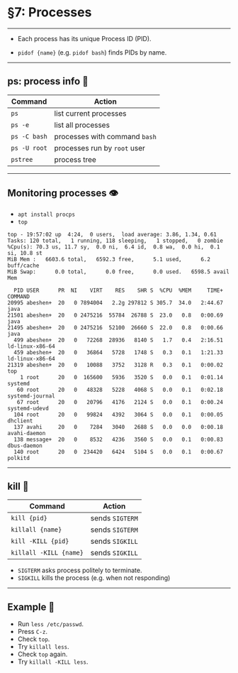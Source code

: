 # §7: Processes

---

- Each process has its unique Process ID (PID).

- `pidof {name}` (e.g. `pidof bash`) finds PIDs by name.

---

## ps: process info 📝

| Command      | Action                        |
|--------------|-------------------------------|
| `ps`         | list current processes        |
| `ps -e`      | list all processes            |
| `ps -C bash` | processes with command `bash` |
| `ps -U root` | processes run by `root` user  |
| `pstree`     | process tree                  |

---

## Monitoring processes 👁

- `apt install procps`
- `top`

```
top - 19:57:02 up  4:24,  0 users,  load average: 3.86, 1.34, 0.61
Tasks: 120 total,   1 running, 118 sleeping,   1 stopped,   0 zombie
%Cpu(s): 70.3 us, 11.7 sy,  0.0 ni,  6.4 id,  0.8 wa,  0.0 hi,  0.1 si, 10.8 st
MiB Mem :   6603.6 total,   6592.3 free,      5.1 used,      6.2 buff/cache
MiB Swap:      0.0 total,      0.0 free,      0.0 used.   6598.5 avail Mem 

  PID USER      PR  NI    VIRT    RES    SHR S  %CPU  %MEM     TIME+ COMMAND           
20995 abeshen+  20   0 7894004   2.2g 297812 S 305.7  34.0   2:44.67 java              
21501 abeshen+  20   0 2475216  55784  26788 S  23.0   0.8   0:00.69 java              
21495 abeshen+  20   0 2475216  52100  26660 S  22.0   0.8   0:00.66 java              
  499 abeshen+  20   0   72268  28936   8140 S   1.7   0.4   2:16.51 ld-linux-x86-64   
  459 abeshen+  20   0   36864   5728   1748 S   0.3   0.1   1:21.33 ld-linux-x86-64   
21319 abeshen+  20   0   10088   3752   3128 R   0.3   0.1   0:00.02 top               
    1 root      20   0  165600   5936   3520 S   0.0   0.1   0:01.14 systemd           
   60 root      20   0   48328   5228   4068 S   0.0   0.1   0:02.18 systemd-journal   
   67 root      20   0   20796   4176   2124 S   0.0   0.1   0:00.24 systemd-udevd     
  104 root      20   0   99824   4392   3064 S   0.0   0.1   0:00.05 dhclient          
  137 avahi     20   0    7284   3040   2688 S   0.0   0.0   0:00.18 avahi-daemon      
  138 message+  20   0    8532   4236   3560 S   0.0   0.1   0:00.83 dbus-daemon       
  140 root      20   0  234420   6424   5104 S   0.0   0.1   0:00.67 polkitd           
```

---

## kill 🔪

| Command                   | Action             |
|---------------------------|--------------------|
| `kill {pid}`              | sends `SIGTERM`    |
| `killall {name}`          | sends `SIGTERM`    |
| `kill -KILL {pid}`        | sends `SIGKILL`    |
| `killall -KILL {name}`    | sends `SIGKILL`    |

- `SIGTERM` asks process politely to terminate.
- `SIGKILL` kills the process (e.g. when not responding)

---

## Example 🔪

- Run `less /etc/passwd`.
- Press `C-z`.
- Check `top`.
- Try `killall less`.
- Check `top` again.
- Try `killall -KILL less`.

